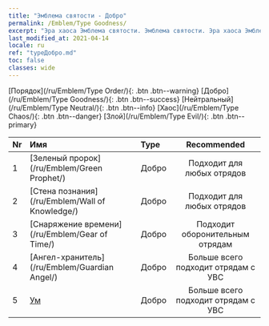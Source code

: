 ```yaml
---
title: "Эмблема святости - Добро"
permalink: /Emblem/Type Goodness/
excerpt: "Эра хаоса Эмблема святости. Эмблема святости. Эра хаоса Эмблема святости Добро. Эра хаоса Добро"
last_modified_at: 2021-04-14
locale: ru
ref: "typeДобро.md"
toc: false
classes: wide
---
```


  [Порядок](/ru/Emblem/Type Order/){: .btn .btn--warning}   [Добро](/ru/Emblem/Type Goodness/){: .btn .btn--success}   [Нейтральный](/ru/Emblem/Type Neutral/){: .btn .btn--info}   [Хаос](/ru/Emblem/Type Chaos/){: .btn .btn--danger}   [Злой](/ru/Emblem/Type Evil/){: .btn .btn--primary} 

  |  Nr  |             Имя            |    Type    |   Recommended   |
  |:-----|:----------------------------|:-----------|:---------------:|
  | 1 | [Зеленый пророк](/ru/Emblem/Green Prophet/) | Добро | Подходит для любых отрядов | 
  | 2 | [Стена познания](/ru/Emblem/Wall of Knowledge/) | Добро | Подходит для любых отрядов | 
  | 3 | [Снаряжение времени](/ru/Emblem/Gear of Time/) | Добро | Подходит оборонительным отрядам | 
  | 4 | [Ангел-хранитель](/ru/Emblem/Guardian Angel/) | Добро | Больше всего подходит отрядам с УВС | 
  | 5 | [Ум](/ru/Emblem/Witness/) | Добро | Больше всего подходит отрядам с УВС | 
